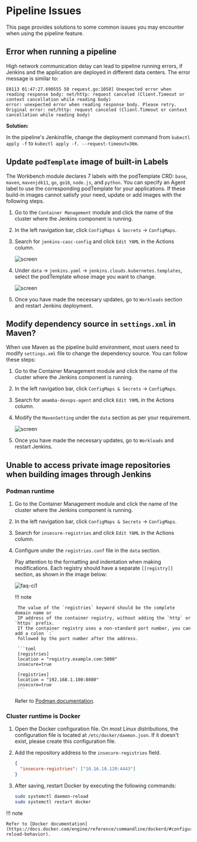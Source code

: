 # Pipeline Issues

This page provides solutions to some common issues you may encounter when using the pipeline feature.

## Error when running a pipeline

High network communication delay can lead to pipeline running errors, if Jenkins and
the application are deployed in different data centers. The error message is similar to:

```console
E0113 01:47:27.690555 50 request.go:1058] Unexpected error when reading response body: net/http: request canceled (Client.Timeout or context cancellation while reading body)
error: unexpected error when reading response body. Please retry. Original error: net/http: request canceled (Client.Timeout or context cancellation while reading body)
```

**Solution:**

In the pipeline's Jenkinsfile, change the deployment command from `kubectl apply -f` to
`kubectl apply -f. --request-timeout=30m`.

## Update `podTemplate` image of built-in Labels

The Workbench module declares 7 labels with the podTemplate CRD: `base`, `maven`, `mavenjdk11`,
`go`, `go16`, `node.js`, and `python`. You can specify an Agent label to use the corresponding
podTemplate for your applications. If these build-in images cannot satisfy your need, update or
add images with the following steps.

1. Go to the `Container Management` module and click the name of the cluster where the Jenkins component is running.

2. In the left navigation bar, click `ConfigMaps & Secrets` -> `ConfigMaps`.

3. Search for `jenkins-casc-config` and click `Edit YAML` in the Actions column.

    ![screen](https://docs.daocloud.io/daocloud-docs-images/docs/en/docs/amamba/images/faq01.png)

4. Under `data` -> `jenkins.yaml` -> `jenkins.clouds.kubernetes.templates`, select the podTemplate whose image you want to change.

    ![screen](https://docs.daocloud.io/daocloud-docs-images/docs/en/docs/amamba/images/faq02.png)

5. Once you have made the necessary updates, go to `Workloads` section and restart Jenkins deployment.

## Modify dependency source in `settings.xml` in Maven?

When use Maven as the pipeline build environment, most users need to modify `settings.xml`
file to change the dependency source. You can follow these steps:

1. Go to the Container Management module and click the name of the cluster where the Jenkins component is running.

2. In the left navigation bar, click `ConfigMaps & Secrets` -> `ConfigMaps`.

3. Search for `amamba-devops-agent` and click `Edit YAML` in the Actions column.

4. Modify the `MavenSetting` under the `data` section as per your requirement.

    ![screen](https://docs.daocloud.io/daocloud-docs-images/docs/en/docs/amamba/images/faq03.png)

5. Once you have made the necessary updates, go to `Workloads` and restart Jenkins.

## Unable to access private image repositories when building images through Jenkins

### Podman runtime

1. Go to the Container Management module and click the name of the cluster where the Jenkins component is running.

2. In the left navigation bar, click `ConfigMaps & Secrets` -> `ConfigMaps`.

3. Search for `insecure-registries` and click `Edit YAML` in the Actions column.

4. Configure under the `registries.conf` file in the `data` section.

    Pay attention to the formatting and indentation when making modifications.
    Each registry should have a separate `[[registry]]` section, as shown in the image below:

    ![faq-ci1](https://docs.daocloud.io/daocloud-docs-images/docs/en/docs/amamba/images/faq04.png)

    !!! note

        The value of the `registries` keyword should be the complete domain name or
        IP address of the container registry, without adding the `http` or `https` prefix.
        If the container registry uses a non-standard port number, you can add a colon `:`
        followed by the port number after the address.

        ```toml
        [registries]
        location = "registry.example.com:5000"
        insecure=true

        [registries]
        location = "192.168.1.100:8080"
        insecure=true
        ```

    Refer to [Podman documentation](https://podman-desktop.io/docs/containers/registries/insecure-registry).

### Cluster runtime is Docker

1. Open the Docker configuration file. On most Linux distributions, the configuration file
   is located at `/etc/docker/daemon.json`. If it doesn't exist, please create this configuration file.

2. Add the repository address to the `insecure-registries` field.

    ```json
    {
      "insecure-registries": ["10.16.10.120:4443"]
    }
    ```

3. After saving, restart Docker by executing the following commands:

    ```bash
    sudo systemctl daemon-reload
    sudo systemctl restart docker
    ```

!!! note

    Refer to [Docker documentation](https://docs.docker.com/engine/reference/commandline/dockerd/#configuration-reload-behavior).
